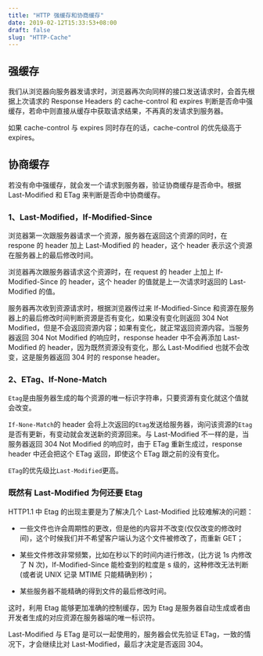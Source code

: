 ```yaml
---
title: "HTTP 强缓存和协商缓存"
date: 2019-02-12T15:33:53+08:00
draft: false
slug: "HTTP-Cache"
---
```


## 强缓存

我们从浏览器向服务器发请求时，浏览器再次向同样的接口发送请求时，会首先根据上次请求的 Response Headers 的 cache-control 和 expires 判断是否命中强缓存，若命中则直接从缓存中获取请求结果，不再真的发请求到服务器。

如果 cache-control 与 expires 同时存在的话，cache-control 的优先级高于 expires。

## 协商缓存

若没有命中强缓存，就会发一个请求到服务器，验证协商缓存是否命中。根据 Last-Modified 和 ETag 来判断是否命中协商缓存。

### 1、Last-Modified，If-Modified-Since

浏览器第一次跟服务器请求一个资源，服务器在返回这个资源的同时，在 respone 的 header 加上 Last-Modified 的 header，这个 header 表示这个资源在服务器上的最后修改时间。

浏览器再次跟服务器请求这个资源时，在 request 的 header 上加上 If-Modified-Since 的 header，这个 header 的值就是上一次请求时返回的 Last-Modified 的值。

服务器再次收到资源请求时，根据浏览器传过来 If-Modified-Since 和资源在服务器上的最后修改时间判断资源是否有变化，如果没有变化则返回 304 Not Modified，但是不会返回资源内容；如果有变化，就正常返回资源内容。当服务器返回 304 Not Modified 的响应时，response header 中不会再添加 Last-Modified 的 header，因为既然资源没有变化，那么 Last-Modified 也就不会改变，这是服务器返回 304 时的 response header。

### 2、ETag、If-None-Match

`Etag`是由服务器生成的每个资源的唯一标识字符串，只要资源有变化就这个值就会改变。

`If-None-Match`的 header 会将上次返回的`Etag`发送给服务器，询问该资源的`Etag`是否有更新，有变动就会发送新的资源回来。与 Last-Modified 不一样的是，当服务器返回 304 Not Modified 的响应时，由于 ETag 重新生成过，response header 中还会把这个 ETag 返回，即使这个 ETag 跟之前的没有变化。

`ETag`的优先级比`Last-Modified`更高。

### 既然有 Last-Modified 为何还要 Etag

HTTP1.1 中 Etag 的出现主要是为了解决几个 Last-Modified 比较难解决的问题：

- 一些文件也许会周期性的更改，但是他的内容并不改变(仅仅改变的修改时间)，这个时候我们并不希望客户端认为这个文件被修改了，而重新 GET；

- 某些文件修改非常频繁，比如在秒以下的时间内进行修改，(比方说 1s 内修改了 N 次)，If-Modified-Since 能检查到的粒度是 s 级的，这种修改无法判断(或者说 UNIX 记录 MTIME 只能精确到秒)；

- 某些服务器不能精确的得到文件的最后修改时间。

这时，利用 Etag 能够更加准确的控制缓存，因为 Etag 是服务器自动生成或者由开发者生成的对应资源在服务器端的唯一标识符。

Last-Modified 与 ETag 是可以一起使用的，服务器会优先验证 ETag，一致的情况下，才会继续比对 Last-Modified，最后才决定是否返回 304。
